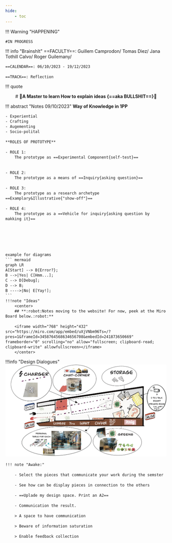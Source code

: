 ```yaml
---
hide:
    - toc
---
```


!!! Warning "HAPPENING"  
    
    #IN PROGRESS


!!! info "BrainshIt"
    ==FACULTY==: Guillem Camprodon/ Tomas Diez/ Jana Tothill Calvo/ Roger Guilemany/
    
    ==CALENDAR==: 06/10/2023 - 19/12/2023

    ==TRACK==: Reflection

!!! quote
    <center>
    # **:kiss:A Master to learn How to explain ideas {==aka  BULLSHIT==}:kiss:**
    </center>

!!! abstract "Notes 09/10/2023"
    **Way of Knowledge in 1PP**

    - Experiential
    - Crafting
    - Augementing
    - Socio-polital
    
    **ROLES OF PROTOTYPE**

    - ROLE 1:
        The prototype as ==Experimental Component{self-test}==
    
        
    - ROLE 2:
        The prototype as a means of ==Inquiry{asking question}==
        
    - ROLE 3:
        The prototype as a research archetype ==Examplary&Illustrative{"show-off"}==
        
    - ROLE 4:
        The prototype as a ==Vehicle for inquiry{asking question by makking it}==






    example for diagrams
    ``` mermaid
    graph LR
    A[Start] --> B{Error?};
    B -->|Yes| C[Hmm...];
    C --> D[Debug];
    D --> B;
    B ---->|No| E[Yay!];
    ```
    !!!note "Ideas"
        <center>
        ## **:robot:Notes moving to the website! For now, peek at the Miro Board below.:robot:**

        <iframe width="768" height="432" src="https://miro.com/app/embed/uXjVNbm96Ts=/?pres=1&frameId=3458764568634656708&embedId=241873650669" frameborder="0" scrolling="no" allow="fullscreen; clipboard-read; clipboard-write" allowfullscreen></iframe>
        </center>



!!!info "Design Dialogues"
    ![](../images/designdia/floorplan01.jpg)

    !!! note "Awake:"

        - Select the pieces that communicate your work during the semster

        - See how can be display pieces in connection to the others

        - ==Uplade my design space. Print an A2==

        - Communication the result. 

        > A space to have communication

        > Beware of information saturation

        > Enable feedback collection

    